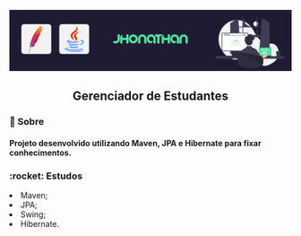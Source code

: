 <p align="center">
  <img src="image/logo.png">
</p>
<h2 align="center"> Gerenciador de Estudantes </h2>

<h3>📁 Sobre</h3>
<h4>Projeto desenvolvido utilizando Maven, JPA e Hibernate para fixar conhecimentos.</h4>
<h3>:rocket: Estudos</h3>
<li>Maven;</li>
<li>JPA;</li>
<li>Swing;</li>
<li>Hibernate.</li>

